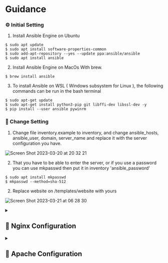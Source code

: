 # Guidance



### ⚙ Initial Setting

1. Install Ansible Engine on Ubuntu
```
$ sudo apt update
$ sudo apt install software-properties-common
$ sudo add-apt-repository --yes --update ppa:ansible/ansible
$ sudo apt install ansible
```

2. Install Ansible Engine on MacOs With brew.
```
$ brew install ansible
```

3. To install Ansible on WSL ( Windows subsystem for Linux ), the following commands can be run in the bash terminal
```
$ sudo apt-get update
$ sudo apt-get install python3-pip git libffi-dev libssl-dev -y
$ pip install --user ansible pywinrm
```

### 🔧 Change Setting

1. Change file inventory.example to inventory, and change ansible_hosts, ansible_user, domain, server_name and replace it with the server configuration you have.

![Screen Shot 2023-03-20 at 20 32 21](https://user-images.githubusercontent.com/53596721/226367329-203a84a8-7e98-4987-9e90-0c99df3dec49.png)

2. That you have to be able to enter the server, or if you use a password you can use mkpasswd then put it in inventory 'ansible_password'
```
$ sudo apt install mkpasswd
$ mkpasswd --method=sha-512
```

2. Replace website on /templates/website with yours

![Screen Shot 2023-03-21 at 06 28 30](https://user-images.githubusercontent.com/53596721/226487415-d545960e-daea-48f0-b074-e01d802c587f.png)

<details>
<summary><h2>🚀 Nginx Configuration</h2></summary>

1. After doing git clone, then do the following steps.
```
$ cd Ansible-Webserver/
$ ./run_nginx.sh
```
</details>

<details>
<summary><h2>🚀 Apache Configuration</h2></summary>

1. After doing git clone, then do the following steps.
```
$ cd Ansible-Webserver/
$ ./run_apache.sh
```
</details>
